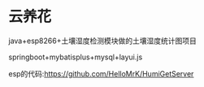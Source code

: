 # 云养花

java+esp8266+土壤湿度检测模块做的土壤湿度统计图项目

springboot+mybatisplus+mysql+layui.js

esp的代码:https://github.com/HelloMrK/HumiGetServer



